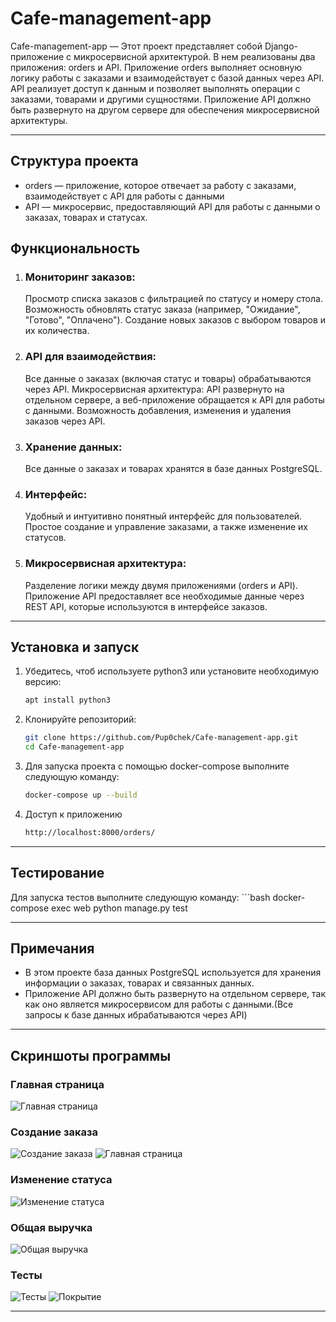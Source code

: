 # Cafe-management-app

Cafe-management-app — Этот проект представляет собой Django-приложение с микросервисной архитектурой. В нем реализованы два приложения: orders и API. Приложение orders выполняет основную логику работы с заказами и взаимодействует с базой данных через API. API реализует доступ к данным и позволяет выполнять операции с заказами, товарами и другими сущностями. Приложение API должно быть развернуто на другом сервере для обеспечения микросервисной архитектуры.

---

## Структура проекта
- orders — приложение, которое отвечает за работу с заказами, взаимодействует с API для работы с данными
- API — микросервис, предоставляющий API для работы с данными о заказах, товарах и статусах.


## Функциональность

1. ### Мониторинг заказов:
    Просмотр списка заказов с фильтрацией по статусу и номеру стола.
    Возможность обновлять статус заказа (например, "Ожидание", "Готово", "Оплачено").
    Создание новых заказов с выбором товаров и их количества.

2. ### API для взаимодействия:
    Все данные о заказах (включая статус и товары) обрабатываются через API.
    Микросервисная архитектура: API развернуто на отдельном сервере, а веб-приложение обращается к API для работы с данными.
    Возможность добавления, изменения и удаления заказов через API.

3. ### Хранение данных:
    Все данные о заказах и товарах хранятся в базе данных PostgreSQL.

4. ### Интерфейс:
    Удобный и интуитивно понятный интерфейс для пользователей.
    Простое создание и управление заказами, а также изменение их статусов.

5. ### Микросервисная архитектура:
    Разделение логики между двумя приложениями (orders и API).
    Приложение API предоставляет все необходимые данные через REST API, которые используются в интерфейсе заказов.

---

## Установка и запуск

1. Убедитесь, чтоб используете python3 или установите необходимую версию:
   ```bash
   apt install python3
2. Клонируйте репозиторий:
   ```bash
   git clone https://github.com/Pup0chek/Cafe-management-app.git
   cd Cafe-management-app
3. Для запуска проекта с помощью docker-compose выполните следующую команду:
   ```bash
   docker-compose up --build
4. Доступ к приложению
    ```bash
   http://localhost:8000/orders/

---

## Тестирование

Для запуска тестов выполните следующую команду:
    ```bash
   docker-compose exec web python manage.py test

---

## Примечания

- В этом проекте база данных PostgreSQL используется для хранения информации о заказах, товарах и связанных данных.
- Приложение API должно быть развернуто на отдельном сервере, так как оно является микросервисом для работы с данными.(Все запросы к базе данных ибрабатываются через API)

---

## Скриншоты программы

### Главная страница
![Главная страница](/orders/static/orders/main_page.png)

### Создание заказа
![Создание заказа](/orders/static/orders/add_order.png)
![Главная страница](/orders/static/orders/added_order.png)

### Изменение статуса
![Изменение статуса](/orders/static/orders/change_status.png)

### Общая выручка
![Общая выручка](/orders/static/orders/revenue.png)

### Тесты
![Тесты](./static/tests.png)
![Покрытие](./static/coverage.png)

---